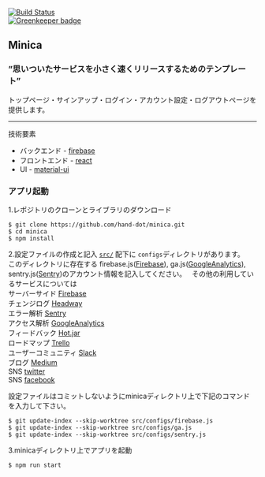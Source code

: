 [![Build Status](https://travis-ci.org/hand-dot/minica.svg?branch=master)](https://travis-ci.org/hand-dot/minica)  
[![Greenkeeper badge](https://badges.greenkeeper.io/hand-dot/minica.svg)](https://greenkeeper.io/)  
## Minica  

### ”思いついたサービスを小さく速くリリースするためのテンプレート”  
  
トップページ・サインアップ・ログイン・アカウント設定・ログアウトページを提供します。
    
   ------------------------------------

技術要素
 * バックエンド - [firebase](https://firebase.google.com/)
 * フロントエンド - [react](https://reactjs.org/)
 * UI - [material-ui](https://material-ui-next.com/)

### アプリ起動

1.レポジトリのクローンとライブラリのダウンロード
```
$ git clone https://github.com/hand-dot/minica.git
$ cd minica
$ npm install
```
  
2.設定ファイルの作成と記入
[`src/`](https://github.com/hand-dot/minica/tree/master/src) 配下に `configs`ディレクトリがあります。  
このディレクトリに存在する firebase.js([Firebase](https://firebase.google.com/)), ga.js([GoogleAnalytics](https://developers.google.com/analytics/)), sentry.js([Sentry](https://sentry.io/welcome/))のアカウント情報を記入してください。  
その他の利用しているサービスについては  
サーバーサイド [Firebase](https://firebase.google.com/)  
チェンジログ [Headway](https://headwayapp.co/)  
エラー解析 [Sentry](https://sentry.io/welcome/)  
アクセス解析 [GoogleAnalytics](https://developers.google.com/analytics/)  
フィードバック [Hot.jar](https://www.hotjar.com/)  
ロードマップ [Trello](https://trello.com/)  
ユーザーコミュニティ [Slack](https://slack.com/)  
ブログ [Medium](https://medium.com/)  
SNS [twitter](https://twitter.com/)  
SNS [facebook](https://www.facebook.com/)  
  
設定ファイルはコミットしないようにminicaディレクトリ上で下記のコマンドを入力して下さい。
```
$ git update-index --skip-worktree src/configs/firebase.js  
$ git update-index --skip-worktree src/configs/ga.js  
$ git update-index --skip-worktree src/configs/sentry.js  
```
  
3.minicaディレクトリ上でアプリを起動
```
$ npm run start
```
